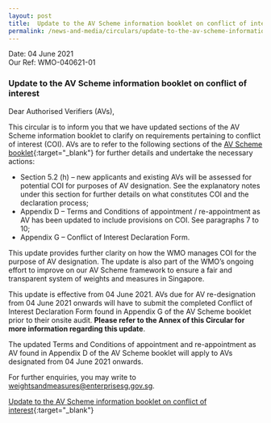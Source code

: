 ```yaml
---
layout: post
title:  Update to the AV Scheme information booklet on conflict of interest
permalink: /news-and-media/circulars/update-to-the-av-scheme-information-booklet-on-conflict-of-interest/
---
```


Date: 04 June 2021\
Our Ref: WMO-040621-01

### Update to the AV Scheme information booklet on conflict of interest

Dear Authorised Verifiers (AVs),

This circular is to inform you that we have updated sections of the AV Scheme information booklet to clarify on requirements pertaining to conflict of interest (COI). 
AVs are to refer to the following sections of the [AV Scheme booklet][1]{:target="_blank"} for further details and undertake the necessary actions:

[1]:/files/businesses/av_scheme_info_booklet.pdf

- Section 5.2 (h) – new applicants and existing AVs will be assessed for potential COI for purposes of AV designation. See the explanatory notes 
under this section for further details on what constitutes COI and the declaration process;
- Appendix D – Terms and Conditions of appointment / re-appointment as AV has been updated to include provisions on COI. See paragraphs 7 to 10;
- Appendix G – Conflict of Interest Declaration Form.

This update provides further clarity on how the WMO manages COI for the purpose of AV designation. The update is also part of the WMO’s ongoing effort to improve on our AV Scheme framework to ensure a fair and transparent system of weights and measures in Singapore. 

This update is effective from 04 June 2021. AVs due for AV re-designation from 04 June 2021 onwards will have to submit the completed Conflict of Interest 
Declaration Form found in Appendix G of the AV Scheme booklet prior to their onsite audit. **Please refer to the Annex of this Circular for more information regarding 
this update**.

The updated Terms and Conditions of appointment and re-appointment as AV found in Appendix D of the AV Scheme booklet will apply to AVs designated from 04
June 2021 onwards.

For further enquiries, you may write to <weightsandmeasures@enterprisesg.gov.sg>.

[Update to the AV Scheme information booklet on conflict of interest](/files/circulars/wmo-circular-040621-01.pdf){:target="_blank"}





